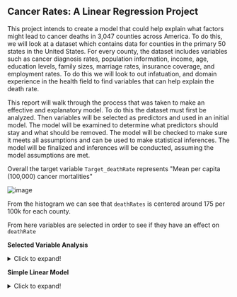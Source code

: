 ## Cancer Rates: A Linear Regression Project

This project intends to create a model that could help explain what factors might lead to cancer deaths in 3,047 counties across America. To do this, we will look at a dataset which contains data for counties in the primary 50 states in the United States. For every county, the dataset includes variables such as cancer diagnosis rates, population information, income, age, education levels, family sizes, marriage rates, insurance coverage, and employment rates. To do this we will look to out infatuation, and domain experience in the health field to find variables that can help explain the death rate.

This report will walk through the process that was taken to make an effective and explanatory model. To do this the dataset must first be analyzed. Then variables will be selected as predictors and used in an initial model. The model will be examined to determine what predictors should stay and what should be removed. The model will be checked to make sure it meets all assumptions and can be used to make statistical inferences. The model will be finalized and inferences will be conducted, assuming the model assumptions are met.

Overall the target variable `Target_deathRate` represents "Mean per capita (100,000) cancer mortalities"

![image](https://github.com/user-attachments/assets/c87162a5-1112-4bd2-931d-2126ac223511)

From the histogram we can see that `deathRates` is centered around 175 per 100k for each county. 

From here variables are selected in order to see if they have an effect on `deathRate`

**Selected Variable Analysis**
<details>
  <summary>Click to expand!</summary>

  - `avgAnnCount` - "Mean number of reported cases of cancer diagnosed annually"
      - ![image](https://github.com/user-attachments/assets/b67d8373-d82d-4d64-86f0-5c179acee832)
      - There does not appear to be a positive or negative relationship, the data looks to be centered around 200 for
the deathrate with values ± 100 on the y-axis.

  - `IncidenceRate` - "Mean per capita (100,000) cancer diagnoses"
      - ![image](https://github.com/user-attachments/assets/15f102a6-15bf-46d2-9ef1-42d89a765571)
      - There appears to be a strong positive relationship between IncidenceRate and Deathrate
          - We also see a few outliers. We will investigate those later. 
   
  - `MedianIncome` - "Median income per county"
      - ![image](https://github.com/user-attachments/assets/8f6d041b-7060-44fd-b2da-b4ff7ee32e74)
      - There looks to be a moderate negative relationship btween MedianIncome and Deathrate.
 
  - `MedianAge` - "Median age of county residents"
      - ![image](https://github.com/user-attachments/assets/bc8f8123-dbbf-4deb-97e0-f151fd9dc36e)
      - It is difficult to see any relationship between MedianAge and Deathrate with the values in Median Age, as
there are 20 or more that seem to be incorrect (median ages of individuals 350 years+)
      - ![image](https://github.com/user-attachments/assets/d607098b-82be-46a6-a64d-b2876051a59c)
      - With a better look at the data between MedianAge and Deathrate, there does not appear to be a relationship.
 
  - `studyPerCap` - "Per capita number of cancer-related clinical trials per county"
      - ![image](https://github.com/user-attachments/assets/d607098b-82be-46a6-a64d-b2876051a59c)
      - 
 
  - `PctHS25_Over` - "Percent of county residents ages 25 and over highest education attained: high school diploma"
  - `PctPrivateCoverage` - "Percent of county residents with private health coverage"
  - `PctPublicCoverage` - "Percent of county residents with private health coverage alone (no public assistance)"
</details>

**Simple Linear Model**

<details>
  <summary>Click to expand!</summary>

  Variables going in to model:
- avgAnnCount
- IncidenceRate
- MedianIncome
- MedianAge
- studyPerCap
- PctHS25_Over
- PctPrivateCoverage
- PctPublicCoverage

model1 summary
##
## Call:
## lm(formula = TARGET_deathRate ~ avgAnnCount + incidenceRate +
## medIncome + MedianAge + studyPerCap + PctHS25_Over + PctPrivateCoverage +
## PctPublicCoverage, data = df)
##
## Residuals:
## Min 1Q Median 3Q Max
## -117.082 -11.968 0.441 11.655 140.421
##
## Coefficients:
## Estimate Std. Error t value Pr(>|t|)
## (Intercept) 1.122e+02 6.283e+00 17.855 < 2e-16 ***
## avgAnnCount -8.341e-04 2.804e-04 -2.975 0.002957 **
## incidenceRate 2.346e-01 7.000e-03 33.515 < 2e-16 ***
## medIncome -1.991e-04 5.483e-05 -3.630 0.000288 ***
## MedianAge -7.115e-03 8.179e-03 -0.870 0.384405
## studyPerCap -7.880e-05 7.070e-04 -0.111 0.911259
## PctHS25_Over 9.206e-01 6.427e-02 14.325 < 2e-16 ***
## PctPrivateCoverage -8.782e-01 5.767e-02 -15.227 < 2e-16 ***
## PctPublicCoverage -1.106e-01 8.054e-02 -1.373 0.169935
## ---
## Signif. codes: 0'***' 0.001 '**' 0.01 '*' 0.05 '.' 0.1 ' ' 1
##
## Residual standard error: 20.38 on 3038 degrees of freedom
## Multiple R-squared: 0.4623, Adjusted R-squared: 0.4609
## F-statistic: 326.5 on 8 and 3038 DF, p-value: < 2.2e-16

</details>
